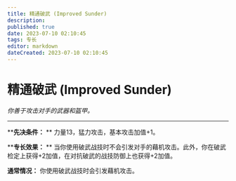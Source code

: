 ```yaml
---
title: 精通破武 (Improved Sunder)
description: 
published: true
date: 2023-07-10 02:10:45
tags: 专长
editor: markdown
dateCreated: 2023-07-10 02:10:45
---
```


# 精通破武 (Improved Sunder)

_你善于攻击对手的武器和盔甲。_

* * *

****先决条件：** ** 力量13，猛力攻击，基本攻击加值+1。

****专长效果：** ** 当你使用破武战技时不会引发对手的藉机攻击。此外，你在破武检定上获得+2加值，在对抗破武的战技防御上也获得+2加值。

**通常情况：** 你使用破武战技时会引发藉机攻击。

